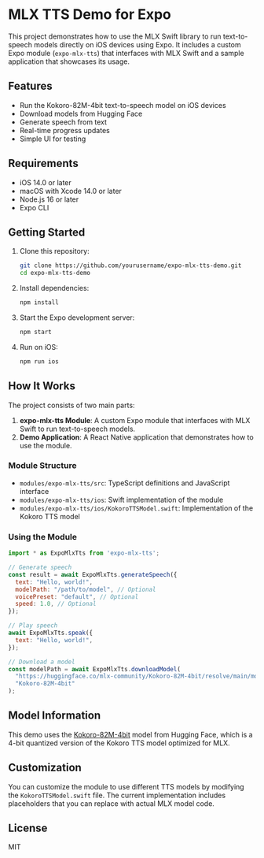 # MLX TTS Demo for Expo

This project demonstrates how to use the MLX Swift library to run text-to-speech models directly on iOS devices using Expo. It includes a custom Expo module (`expo-mlx-tts`) that interfaces with MLX Swift and a sample application that showcases its usage.

## Features

- Run the Kokoro-82M-4bit text-to-speech model on iOS devices
- Download models from Hugging Face
- Generate speech from text
- Real-time progress updates
- Simple UI for testing

## Requirements

- iOS 14.0 or later
- macOS with Xcode 14.0 or later
- Node.js 16 or later
- Expo CLI

## Getting Started

1. Clone this repository:
   ```bash
   git clone https://github.com/yourusername/expo-mlx-tts-demo.git
   cd expo-mlx-tts-demo
   ```

2. Install dependencies:
   ```bash
   npm install
   ```

3. Start the Expo development server:
   ```bash
   npm start
   ```

4. Run on iOS:
   ```bash
   npm run ios
   ```

## How It Works

The project consists of two main parts:

1. **expo-mlx-tts Module**: A custom Expo module that interfaces with MLX Swift to run text-to-speech models.
2. **Demo Application**: A React Native application that demonstrates how to use the module.

### Module Structure

- `modules/expo-mlx-tts/src`: TypeScript definitions and JavaScript interface
- `modules/expo-mlx-tts/ios`: Swift implementation of the module
- `modules/expo-mlx-tts/ios/KokoroTTSModel.swift`: Implementation of the Kokoro TTS model

### Using the Module

```javascript
import * as ExpoMlxTts from 'expo-mlx-tts';

// Generate speech
const result = await ExpoMlxTts.generateSpeech({
  text: "Hello, world!",
  modelPath: "/path/to/model", // Optional
  voicePreset: "default", // Optional
  speed: 1.0, // Optional
});

// Play speech
await ExpoMlxTts.speak({
  text: "Hello, world!",
});

// Download a model
const modelPath = await ExpoMlxTts.downloadModel(
  "https://huggingface.co/mlx-community/Kokoro-82M-4bit/resolve/main/model.safetensors",
  "Kokoro-82M-4bit"
);
```

## Model Information

This demo uses the [Kokoro-82M-4bit](https://huggingface.co/mlx-community/Kokoro-82M-4bit) model from Hugging Face, which is a 4-bit quantized version of the Kokoro TTS model optimized for MLX.

## Customization

You can customize the module to use different TTS models by modifying the `KokoroTTSModel.swift` file. The current implementation includes placeholders that you can replace with actual MLX model code.

## License

MIT 